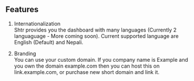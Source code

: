 ## Features

1. Internationalization \
Shtr provides you the dashboard with many languages (Currently 2 languaguage - More coming soon). Current supported language are English (Default) and Nepali.

2. Branding \
You can use your custom domain. If you company name is Example and you own the domain example.com then you can host this on link.example.com, or purchase new short domain and link it.